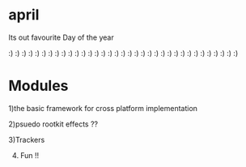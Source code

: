 # april
Its out favourite Day of the year

:) :) :) :) :) :) :) :) :) :) :) :) :) :) :) :) :) :) :) :) :) :) :) :) :) :) :) :) :) :) :) :) :) :) :)

# Modules
1)the basic framework for cross platform implementation 

2)psuedo rootkit effects ?? 

3)Trackers 

4) Fun !!
